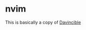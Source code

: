# nvim

This is basically a copy of [Davincible](https://github.com/davincible/dotfiles/tree/master/nvim)
